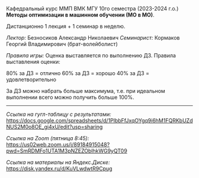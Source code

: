 Кафедральный курс ММП ВМК МГУ 10го семестра (2023-2024 г.о.) **Методы оптимизации в машинном обучении (МО в МО)**.

Дистанционно 1 лекция + 1 семинар в неделю.

*Лектор:* Безносиков Александр Николаевич 
*Семинарист:* Кормаков Георгий Владимирович (брат-волейболист)

*Правила игры:*
Оценка выставляется по выполнению ДЗ. Правила выставления оценки:

80% за ДЗ = отлично
60% за ДЗ = хорошо
40% за ДЗ = удовлетворительно

За ДЗ можно набрать больше максимума, т.е. при идеальном выполнении всего можно получить больше 100%.

---

*Ссылка на гугл-таблицу с результатами:*
https://docs.google.com/spreadsheets/d/1PlbbFfJxqOYgq9i6hM1FQRKbUZdNUS2M0o8OE_gi4xU/edit?usp=sharing

*Ссылка на Zoom (пятница 8:45):*
https://us02web.zoom.us/j/89184915048?pwd=SmRDMFo1UTA1M3pNZEZOblhkWG9yQT09

*Ссылка на материалы на Яндекс.Диске:*
https://disk.yandex.ru/d/KuVLwdwtR9Cpug